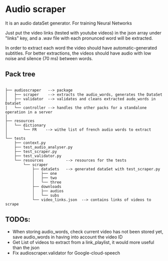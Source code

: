 # Audio scraper

It is an audio dataSet generator. For training Neural Networks

Just put the video links (tested with youtube videos) in the json array under "links" key, and a .wav file with each pronunced word will be extracted.

In order to extract each word the video should have automatic-generated subtitles.
For better extractions, the videos should have audio with low noise and silence (70 ms) between words. 

## Pack tree
```

├── audioscraper   --> package
│   ├── scraper    --> extracts the audio_words, generates the DataSet
│   ├── validator  --> validates and cleans extracted audo_words in DataSet
│   └── controller --> handles the other packs for a standalone operation in a server
│
├── resources
│   └── dictionary
│       └── FR    --> withe list of french audio words to extract
│
└── tests
    ├── context.py
    ├── test_audio_analyser.py
    ├── test_scraper.py
    ├── test_validator.py
    └── resources          --> resources for the tests
        └── scraper
            ├── dataSets   --> generated dataSet with test_scraper.py
            │   ├── one
            │   ├── two
            │   └── three
            ├── downloads
            │   ├── audios
            │   └── subs
            └── video_links.json  --> contains links of videos to scrape

```

## TODOs:

- When storing audio_words, check current video has not been stored yet, save audio_words in having into account the video ID
- Get List of videos to extract from a link_playlist, it would more useful than the json
- Fix audioscraper.validator for Google-cloud-speech
